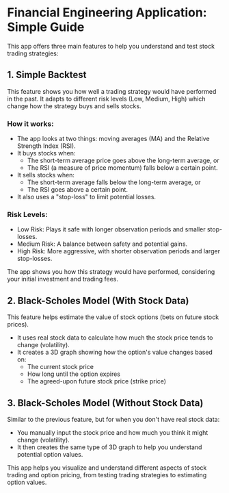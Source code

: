# Financial Engineering Application: Simple Guide

This app offers three main features to help you understand and test stock trading strategies:

## 1. Simple Backtest

This feature shows you how well a trading strategy would have performed in the past. It adapts to different risk levels (Low, Medium, High) which change how the strategy buys and sells stocks.

### How it works:

- The app looks at two things: moving averages (MA) and the Relative Strength Index (RSI).
- It buys stocks when:
  - The short-term average price goes above the long-term average, or
  - The RSI (a measure of price momentum) falls below a certain point.
- It sells stocks when:
  - The short-term average falls below the long-term average, or
  - The RSI goes above a certain point.
- It also uses a "stop-loss" to limit potential losses.

### Risk Levels:

- Low Risk: Plays it safe with longer observation periods and smaller stop-losses.
- Medium Risk: A balance between safety and potential gains.
- High Risk: More aggressive, with shorter observation periods and larger stop-losses.

The app shows you how this strategy would have performed, considering your initial investment and trading fees.

## 2. Black-Scholes Model (With Stock Data)

This feature helps estimate the value of stock options (bets on future stock prices).

- It uses real stock data to calculate how much the stock price tends to change (volatility).
- It creates a 3D graph showing how the option's value changes based on:
  - The current stock price
  - How long until the option expires
  - The agreed-upon future stock price (strike price)

## 3. Black-Scholes Model (Without Stock Data)

Similar to the previous feature, but for when you don't have real stock data:

- You manually input the stock price and how much you think it might change (volatility).
- It then creates the same type of 3D graph to help you understand potential option values.

This app helps you visualize and understand different aspects of stock trading and option pricing, from testing trading strategies to estimating option values.
